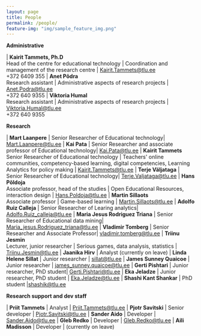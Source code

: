 ```yaml
---
layout: page
title: People
permalink: /people/
feature-img: "img/sample_feature_img.png"
---
```


**Administrative**

| **Kairit Tammets, Ph.D** <br>Head of the centre for educational technology | Coordination and management of the research centre | Kairit.Tammets@tlu.ee<br> +372 6409 355
| **Anet Põdra** <br> Research assistant | Administrative aspects of research projects | Anet.Podra@tlu.ee<br> +372 640 9355
| **Viktoria Humal** <br> Research assistant | Administrative aspects of research projects | Viktoria.Humal@tlu.ee<br> +372 640 9355

**Research**

| **Mart Laanpere** | Senior Researcher of Educational technology| Mart.Laanpere@tlu.ee
| **Kai Pata** | Senior Researcher and associate professor of Educational technology| Kai.Pata@tlu.ee
| **Kairit Tammets** <br> Senior Researcher of Educational technology | Teachers' online communities, competency-based learning, digital competencies, Learning Analytics for policy making | Kairit.Tammets@tlu.ee
| **Terje Väljataga** | Senior Researcher of Educational technology| Terje.Valjataga@tlu.ee
| **Hans Põldoja** <br> Associate professor, head of the studies  | Open Educational Resources, interaction design | Hans.Poldoja@tlu.ee
| **Martin Sillaots** <br> Associate professor | Game-based learning | Martin.Sillaots@tlu.ee
| **Adolfo Ruiz Calleja** | Senior Researcher of Learing analytics| Adolfo.Ruiz_calleja@tlu.ee
| **Maria Jesus Rodriguez Triana** | Senior Researcher of Educational data mining| Maria_jesus.Rodriguez_triana@tlu.ee
| **Vladimir Tomberg** | Senior Researcher and Associate Professor| vladimir.tomberg@tlu.ee
| **Triinu Jesmin** <br> Lecturer, junior researcher | Serious games, data analysis, statistics  | Triinu.Jesmin@tlu.ee
| **Jaanika Hirv** | Analyst (currently on leave)
| **Linda Helene Sillat** | Junior researcher | sillat@tlu.ee
| **James Sunney Quaicoe** | Junior researcher | james_sunney.quaicoe@tlu.ee
| **Gerti Pishtari** | Junior researcher, PhD student| Gerti.Pishtari@tlu.ee
| **Eka Jeladze** | Junior researcher, PhD student | Eka.Jeladze@tlu.ee
| **Shashi Kant Shankar** | PhD student |shashik@tlu.ee


**Research support and dev staff**

| **Priit Tammets** | Analyst | Priit.Tammets@tlu.ee
| **Pjotr Savitski** | Senior developer | Pjotr.Savitski@tlu.ee
| **Sander Aido** | Developer | Sander.Aido@tlu.ee
| **Gleb Redko** | Developer | Gleb.Redko@tlu.ee
| **Aili Madisson** | Developer | (currently on leave)
